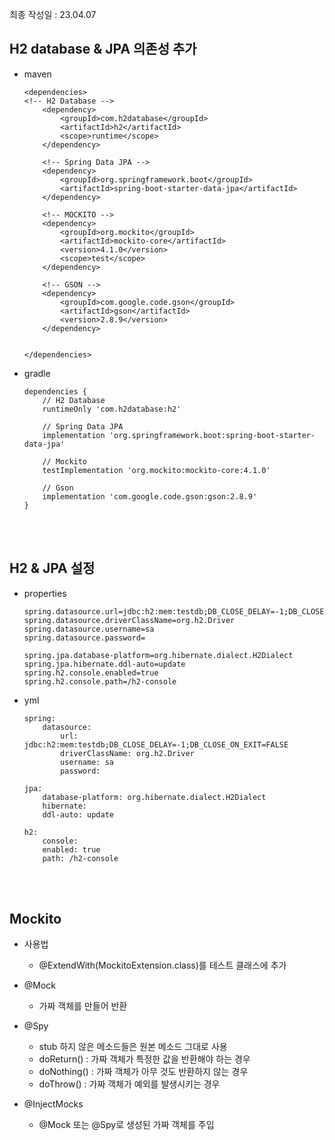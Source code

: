 최종 작성일 : 23.04.07

## H2 database & JPA 의존성 추가

- maven

    ```
    <dependencies>
    <!-- H2 Database -->
        <dependency>
            <groupId>com.h2database</groupId>
            <artifactId>h2</artifactId>
            <scope>runtime</scope>
        </dependency>

        <!-- Spring Data JPA -->
        <dependency>
            <groupId>org.springframework.boot</groupId>
            <artifactId>spring-boot-starter-data-jpa</artifactId>
        </dependency>
        
        <!-- MOCKITO -->
        <dependency>
            <groupId>org.mockito</groupId>
            <artifactId>mockito-core</artifactId>
            <version>4.1.0</version>
            <scope>test</scope>
        </dependency>
        
        <!-- GSON -->
        <dependency>
            <groupId>com.google.code.gson</groupId>
            <artifactId>gson</artifactId>
            <version>2.8.9</version>
        </dependency>
  
  
    </dependencies>
    ```

- gradle

    ```
    dependencies {
        // H2 Database
        runtimeOnly 'com.h2database:h2'

        // Spring Data JPA
        implementation 'org.springframework.boot:spring-boot-starter-data-jpa'
        
        // Mockito 
        testImplementation 'org.mockito:mockito-core:4.1.0'
  
        // Gson
        implementation 'com.google.code.gson:gson:2.8.9'
    }
    ```

<br>
<br>

## H2 & JPA 설정

- properties

    ```
    spring.datasource.url=jdbc:h2:mem:testdb;DB_CLOSE_DELAY=-1;DB_CLOSE_ON_EXIT=FALSE
    spring.datasource.driverClassName=org.h2.Driver
    spring.datasource.username=sa
    spring.datasource.password=

    spring.jpa.database-platform=org.hibernate.dialect.H2Dialect
    spring.jpa.hibernate.ddl-auto=update
    spring.h2.console.enabled=true
    spring.h2.console.path=/h2-console
    ```

- yml

    ```
    spring:
        datasource:
            url: jdbc:h2:mem:testdb;DB_CLOSE_DELAY=-1;DB_CLOSE_ON_EXIT=FALSE
            driverClassName: org.h2.Driver
            username: sa
            password:

    jpa:
        database-platform: org.hibernate.dialect.H2Dialect
        hibernate:
        ddl-auto: update

    h2:
        console:
        enabled: true
        path: /h2-console
    ```
<br>
<br>

## Mockito
- 사용법
  - @ExtendWith(MockitoExtension.class)를 테스트 클래스에 추가


- @Mock
  - 가짜 객체를 만들어 반환


- @Spy
  - stub 하지 않은 메소드들은 원본 메소드 그대로 사용
  - doReturn() : 가짜 객체가 특정한 값을 반환해야 하는 경우
  - doNothing() : 가짜 객체가 아무 것도 반환하지 않는 경우
  - doThrow() : 가짜 객체가 예외를 발생시키는 경우


- @InjectMocks
  - @Mock 또는 @Spy로 생성된 가짜 객체를 주입